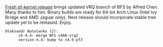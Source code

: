 [Fresh pf-kernel
release](https://pf.natalenko.name/sources/4.4/patch-4.4-pf3.xz) brings
updated VRQ branch of BFS by Alfred Chen. Many thanks to him. Binary builds
are ready for 64-bit Arch Linux (Intel Ivy Bridge and AMD Jaguar only). Next
release should incorporate stable tree update yet to be released. Enjoy.

    
    
    Oleksandr Natalenko (2):
          ck-4.4: merge BFS v466-vrq2
          version-4.4: bump to v4.4-pf3

